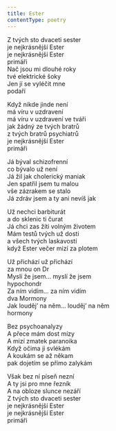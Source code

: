 ```yaml
---
title: Ester
contentType: poetry
---
```


<section>

Z tvých sto dvaceti sester  
je nejkrásnější Ester  
je nejkrásnější Ester  
primáři  
Nač jsou mi dlouhé roky  
tvé elektrické šoky  
Jen jí se vyléčit mne  
podaří

Když nikde jinde není  
má víru v uzdravení  
má víru v uzdravení ve tváři  
jak žádný ze tvých bratrů  
z tvých bratrů psychiatrů  
je nejkrásnější Ester  
primáři

Já býval schizofrenní  
co bývalo už není  
Já žil jak cholerický maniak  
Jen spatřil jsem tu malou  
vše zázrakem se stalo  
Já zdráv jsem a ty ani nevíš jak

Už nechci barbiturát  
a do sklenic ti čurat  
Já chci zas žíti volným životem  
Mám testů tvých už dosti  
a všech tvých laskavostí  
když Ester večer mizí za plotem

Už přichází už přichází  
za mnou on Dr  
Myslí že jsem… myslí že jsem  
hypochondr  
Za ním vidím… za ním vidím  
dva Mormony  
Jak louděj’ na něm… louděj’ na něm  
hormony

Bez psychoanalyzy  
A přece mám dost mízy  
A mizí zmatek paranoika  
Když očima ji svlékám  
A koukám se až někam  
pak dojetím se přímo zalykám

Však bez ní píseň nezní  
A ty jsi pro mne řezník  
A na obloze slunce nezáří  
Z tvých sto dvaceti sester  
je nejkrásnější Ester  
je nejkrásnější Ester  
primáři

</section>
